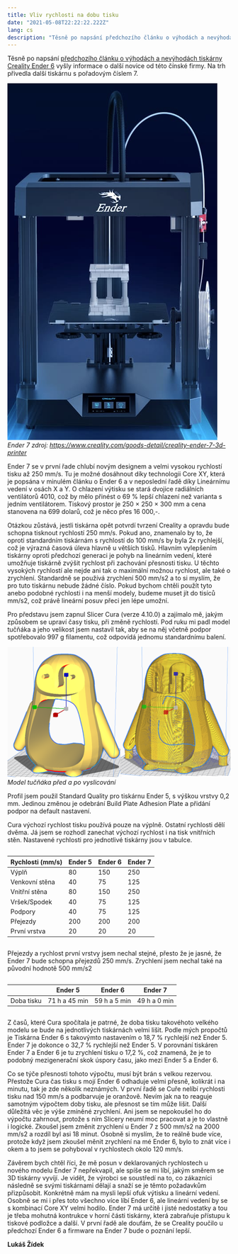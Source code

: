 ```yaml
---
title: Vliv rychlosti na dobu tisku
date: "2021-05-08T22:22:22.222Z"
lang: cs
description: "Těsně po napsání předchozího článku o výhodách a nevýhodách tiskárny Creality Ender 6 vyšly informace o další novice od této čínské firmy. Na trh přivedla další tiskárnu s pořadovým číslem 7."
---
```


Těsně po napsání [předchozího článku o výhodách a nevýhodách tiskárny Creality Ender 6](../2021-04-13-ender-6/) vyšly informace o další novice od této čínské firmy. Na trh přivedla další tiskárnu s pořadovým číslem 7.

![Ender 7](./ender-7.png)
*Ender 7 zdroj: https://www.creality.com/goods-detail/creality-ender-7-3d-printer*


Ender 7 se v první řade chlubí novým designem a velmi vysokou rychlostí tisku až 250 mm/s. Tu je možné dosáhnout díky technologii Core XY, která je popsána v minulém článku o Ender 6 a v neposlední řadě díky Lineárnímu vedení v osách X a Y. O chlazení výtisku se stará dvojice radiálních ventilátorů 4010, což by mělo přinést o 69 % lepší chlazení než varianta s jedním ventilátorem. Tiskový prostor je 250 × 250 × 300 mm a cena stanovena na 699 dolarů, což je něco přes 16 000,-.

Otázkou zůstává, jestli tiskárna opět potvrdí tvrzení Creality a opravdu bude schopna tisknout rychlostí 250 mm/s. Pokud ano, znamenalo by to, že oproti standardním tiskárnám s rychlostí do 100 mm/s by byla 2x rychlejší, což je výrazná časová úleva hlavně u větších tisků. Hlavním vylepšením tiskárny oproti předchozí generaci je pohyb na lineárním vedení, které umožňuje tiskárně zvýšit rychlost při zachování přesnosti tisku. U těchto vysokých rychlostí ale nejde ani tak o maximální možnou rychlost, ale také o zrychlení. Standardně se používá zrychlení 500 mm/s2 a to si myslím, že pro tuto tiskárnu nebude žádné číslo. Pokud bychom chtěli použít tyto anebo podobné rychlosti i na menší modely, budeme muset jít do tisíců mm/s2, což právě lineární posuv přeci jen lépe umožní.

Pro představu jsem zapnul Slicer Cura (verze 4.10.0) a zajímalo mě, jakým způsobem se upraví časy tisku, při změně rychlostí. Pod ruku mi padl model tučňáka a jeho velikost jsem nastavil tak, aby se na něj včetně podpor spotřebovalo 997 g filamentu, což odpovídá jednomu standardnímu balení.


![Model tučňáka před a po vyslicování](./pinguin.png)
*Model tučňáka před a po vyslicování*

Profil jsem použil Standard Quality pro tiskárnu Ender 5, s výškou vrstvy 0,2 mm. Jedinou změnou je odebrání Build Plate Adhesion Plate a přidání podpor na default nastavení.

Cura výchozí rychlost tisku používá pouze na výplně. Ostatní rychlosti dělí dvěma. Já jsem se rozhodl zanechat výchozí rychlost i na tisk vnitřních stěn. Nastavené rychlosti pro jednotlivé tiskárny jsou v tabulce.

<div style="overflow: auto">

| Rychlosti (mm/s) | Ender 5 | Ender 6 | Ender 7 |
| ----------- | ----------- | ----------- | ----------- |
| Výplň | 80 | 150 | 250 |
| Venkovní stěna | 40 | 75 | 125 |
| Vnitřní stěna | 80 | 150 | 250 |
| Vršek/Spodek | 40 | 75 | 125 |
| Podpory | 40 | 75 | 125 |
| Přejezdy | 200 | 200 | 200 |
| První vrstva | 20 | 20 | 20 |

</div>

Přejezdy a rychlost první vrstvy jsem nechal stejné, přesto že je jasné, že Ender 7 bude schopna přejezdů 250 mm/s. Zrychlení jsem nechal také na původní hodnotě 500 mm/s2

<div style="overflow: auto">

| | Ender 5 | Ender 6 | Ender 7 |
| ----------- | ----------- | ----------- | ----------- |
| Doba tisku | 71 h a 45 min | 59 h a 5 min | 49 h a 0 min |

</div>

Z časů, které Cura spočítala je patrné, že doba tisku takovéhoto velkého modelu se bude na jednotlivých tiskárnách velmi lišit. Podle mých propočtů je Tiskárna Ender 6 s takovýmto nastavením o 18,7 % rychlejší než Ender 5. Ender 7 je dokonce o 32,7 % rychlejší než Ender 5. V porovnání tiskáren Ender 7 a Ender 6 je tu zrychlení tisku o 17,2 %, což znamená, že je to podobný mezigenerační skok úspory času, jako mezi Ender 5 a Ender 6.

Co se týče přesnosti tohoto výpočtu, musí být brán s velkou rezervou. Přestože Cura čas tisku s mojí Ender 6 odhaduje velmi přesně, kolikrát i na minutu, tak je zde několik neznámých.
V první řadě se Cuře nelíbí rychlosti tisku nad 150 mm/s a podbarvuje je oranžově. Nevím jak na to reaguje samotným výpočtem doby tisku, ale přesnost se tím může lišit.
Další důležitá věc je výše zmíněné zrychlení. Ani jsem se nepokoušel ho do výpočtu zahrnout, protože s ním Slicery neumí moc pracovat a je to vlastně i logické. Zkoušel jsem změnit zrychlení u Ender 7 z 500 mm/s2 na 2000 mm/s2 a rozdíl byl asi 18 minut. Osobně si myslím, že to reálně bude více, protože když jsem zkoušel měnit zrychlení na mé Ender 6, bylo to znát více i okem a to jsem se pohyboval v rychlostech okolo 120 mm/s.

Závěrem bych chtěl říci, že mě posun v deklarovaných rychlostech u nového modelu Ender 7 nepřekvapil, ale spíše se mi líbí, jakým směrem se 3D tiskárny vyvíjí. Je vidět, že výrobci se soustředí na to, co zákazníci následně se svými tiskárnami dělají a snaží se je těmto požadavkům přizpůsobit. Konkrétně mám na mysli lepší ofuk výtisku a lineární vedení. Osobně se mi i přes toto všechno více líbí Ender 6, ale lineární vedení by se s kombinací Core XY velmi hodilo. Ender 7 má určitě i jisté nedostatky a tou je třeba mohutná kontrukce v horní části tiskárny, která zabraňuje přístupu k tiskové podložce a další. V první řadě ale doufám, že se Creality poučilo u předchozí Ender 6 a firmware na Ender 7 bude o poznání lepší.

__Lukáš Žídek__
